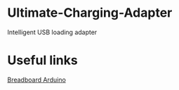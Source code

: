 Ultimate-Charging-Adapter
=========================

Intelligent USB loading adapter

# Useful links
[Breadboard Arduino](http://www.kriwanek.de/arduino/boards/330-minimal-arduino-fuers-breadboard.html)

